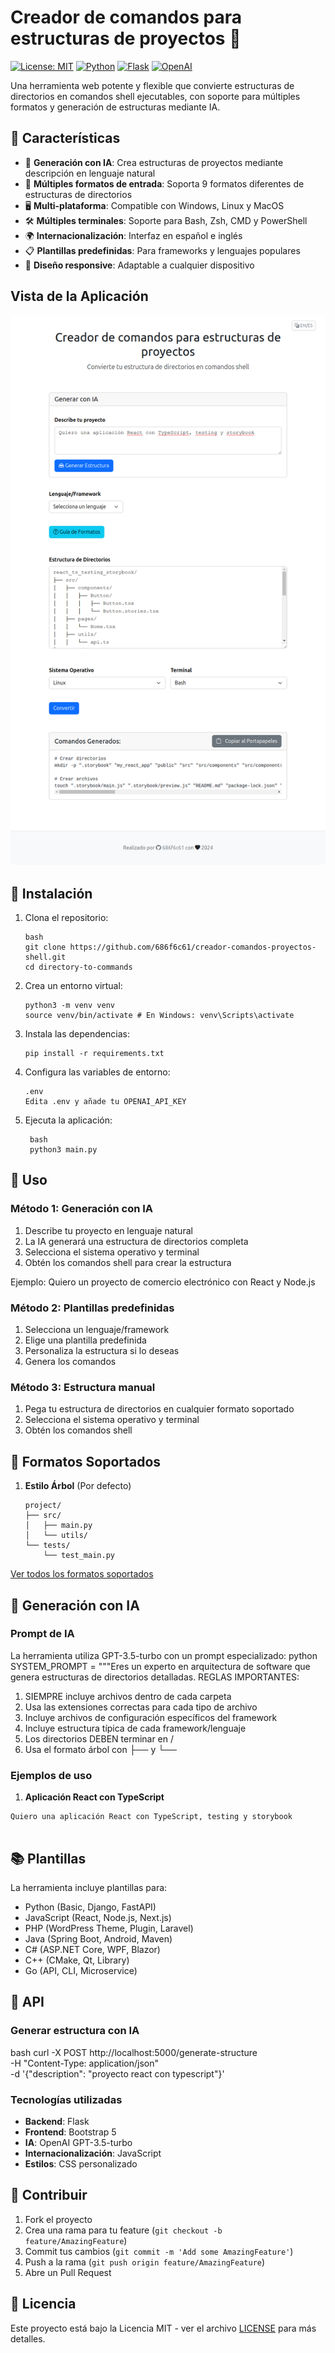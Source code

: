 # Creador de comandos para estructuras de proyectos 🚀

[![License: MIT](https://img.shields.io/badge/License-MIT-yellow.svg)](https://opensource.org/licenses/MIT)
[![Python](https://img.shields.io/badge/python-3.8+-blue.svg)](https://www.python.org/downloads/)
[![Flask](https://img.shields.io/badge/flask-3.1.0-green.svg)](https://flask.palletsprojects.com/)
[![OpenAI](https://img.shields.io/badge/OpenAI-API-blue.svg)](https://openai.com/)

Una herramienta web potente y flexible que convierte estructuras de directorios en comandos shell ejecutables, con soporte para múltiples formatos y generación de estructuras mediante IA.

## 🌟 Características

- 🤖 **Generación con IA**: Crea estructuras de proyectos mediante descripción en lenguaje natural
- 🔄 **Múltiples formatos de entrada**: Soporta 9 formatos diferentes de estructuras de directorios
- 🖥️ **Multi-plataforma**: Compatible con Windows, Linux y MacOS
- 🛠️ **Múltiples terminales**: Soporte para Bash, Zsh, CMD y PowerShell
- 🌍 **Internacionalización**: Interfaz en español e inglés
- 📋 **Plantillas predefinidas**: Para frameworks y lenguajes populares
- 📱 **Diseño responsive**: Adaptable a cualquier dispositivo

## Vista de la Aplicación

![Vista de la Aplicación](static/img/home.png)


## 🚀 Instalación

1. Clona el repositorio:
   ```
   bash
   git clone https://github.com/686f6c61/creador-comandos-proyectos-shell.git
   cd directory-to-commands 
   ```
2. Crea un entorno virtual:
   ```
   python3 -m venv venv
   source venv/bin/activate # En Windows: venv\Scripts\activate

   ```

3. Instala las dependencias:
   ```
   pip install -r requirements.txt
   ```  
4. Configura las variables de entorno:
   ```
   .env
   Edita .env y añade tu OPENAI_API_KEY

   ```
5. Ejecuta la aplicación:
   ```
    bash
    python3 main.py
   ```

## 🎯 Uso

### Método 1: Generación con IA

1. Describe tu proyecto en lenguaje natural
2. La IA generará una estructura de directorios completa
3. Selecciona el sistema operativo y terminal
4. Obtén los comandos shell para crear la estructura

Ejemplo:
Quiero un proyecto de comercio electrónico con React y Node.js


### Método 2: Plantillas predefinidas

1. Selecciona un lenguaje/framework
2. Elige una plantilla predefinida
3. Personaliza la estructura si lo deseas
4. Genera los comandos

### Método 3: Estructura manual

1. Pega tu estructura de directorios en cualquier formato soportado
2. Selecciona el sistema operativo y terminal
3. Obtén los comandos shell

## 📝 Formatos Soportados

1. **Estilo Árbol** (Por defecto)
    ```
    project/
    ├── src/
    │   ├── main.py
    │   └── utils/
    └── tests/
        └── test_main.py
    ```

[Ver todos los formatos soportados](#-formatos-soportados)

## 🤖 Generación con IA

### Prompt de IA

La herramienta utiliza GPT-3.5-turbo con un prompt especializado:
python
SYSTEM_PROMPT = """Eres un experto en arquitectura de software que genera estructuras de directorios detalladas.
REGLAS IMPORTANTES:

1. SIEMPRE incluye archivos dentro de cada carpeta
2. Usa las extensiones correctas para cada tipo de archivo
3. Incluye archivos de configuración específicos del framework
4. Incluye estructura típica de cada framework/lenguaje
5. Los directorios DEBEN terminar en /
6. Usa el formato árbol con ├── y └──

### Ejemplos de uso

1. **Aplicación React con TypeScript**
   
```
Quiero una aplicación React con TypeScript, testing y storybook
    
```

## 📚 Plantillas

La herramienta incluye plantillas para:

- Python (Basic, Django, FastAPI)
- JavaScript (React, Node.js, Next.js)
- PHP (WordPress Theme, Plugin, Laravel)
- Java (Spring Boot, Android, Maven)
- C# (ASP.NET Core, WPF, Blazor)
- C++ (CMake, Qt, Library)
- Go (API, CLI, Microservice)

## 🔌 API

### Generar estructura con IA
bash
curl -X POST http://localhost:5000/generate-structure \
-H "Content-Type: application/json" \
-d '{"description": "proyecto react con typescript"}'



### Tecnologías utilizadas

- **Backend**: Flask
- **Frontend**: Bootstrap 5
- **IA**: OpenAI GPT-3.5-turbo
- **Internacionalización**: JavaScript
- **Estilos**: CSS personalizado

## 👥 Contribuir

1. Fork el proyecto
2. Crea una rama para tu feature (`git checkout -b feature/AmazingFeature`)
3. Commit tus cambios (`git commit -m 'Add some AmazingFeature'`)
4. Push a la rama (`git push origin feature/AmazingFeature`)
5. Abre un Pull Request

## 📄 Licencia

Este proyecto está bajo la Licencia MIT - ver el archivo [LICENSE](LICENSE) para más detalles.


